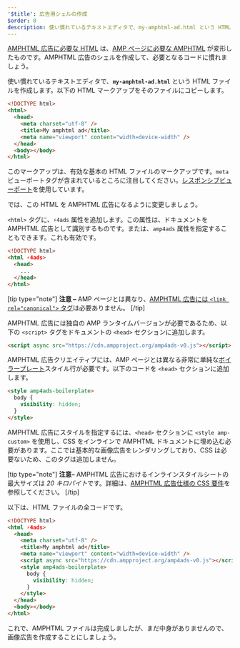 ```yaml
---
'$title': 広告用シェルの作成
$order: 0
description: 使い慣れているテキストエディタで、my-amphtml-ad.html という HTML ファイルを作成します。以下の HTML マークアップをそのファイルにコピーします。
---
```


[AMPHTML 広告に必要な HTML](../../../../documentation/guides-and-tutorials/learn/a4a_spec.md) は、[AMP ページに必要な AMPHTML](../../../../documentation/guides-and-tutorials/learn/spec/amphtml.md) が変形したものです。AMPHTML 広告のシェルを作成して、必要となるコードに慣れましょう。

使い慣れているテキストエディタで、**`my-amphtml-ad.html`** という HTML ファイルを作成します。以下の HTML マークアップをそのファイルにコピーします。

```html
<!DOCTYPE html>
<html>
  <head>
    <meta charset="utf-8" />
    <title>My amphtml ad</title>
    <meta name="viewport" content="width=device-width" />
  </head>
  <body></body>
</html>
```

このマークアップは、有効な基本の HTML ファイルのマークアップです。`meta` ビューポートタグが含まれているところに注目してください。[レスポンシブビューポート](../../../../documentation/guides-and-tutorials/develop/style_and_layout/responsive_design.md#controlling-the-viewport)を使用しています。

では、この HTML を AMPHTML 広告になるように変更しましょう。

`<html>` タグに、`⚡4ads` 属性を追加します。この属性は、ドキュメントを AMPHTML 広告として識別するものです。または、`amp4ads` 属性を指定することもできます。これも有効です。

```html
<!DOCTYPE html>
<html ⚡4ads>
  <head>
    ...
  </head>
</html>
```

[tip type="note"] **注意 –** AMP ページとは異なり、[AMPHTML 広告には `<link rel="canonical">` タグ](../../../../documentation/guides-and-tutorials/learn/a4a_spec.md#amphtml-ad-format-rules)は必要ありません。 [/tip]

AMPHTML 広告には独自の AMP ランタイムバージョンが必要であるため、以下の `<script>` タグをドキュメントの `<head>` セクションに追加します。

```html
<script async src="https://cdn.ampproject.org/amp4ads-v0.js"></script>
```

AMPHTML 広告クリエイティブには、AMP ページとは異なる非常に単純な[ボイラープレート](../../../../documentation/guides-and-tutorials/learn/a4a_spec.md#boilerplate)スタイル行が必要です。以下のコードを `<head>` セクションに追加します。

```html
<style amp4ads-boilerplate>
  body {
    visibility: hidden;
  }
</style>
```

AMPHTML 広告にスタイルを指定するには、`<head>` セクションに `<style amp-custom>` を使用し、CSS をインラインで AMPHTML ドキュメントに埋め込む必要があります。ここでは基本的な画像広告をレンダリングしており、CSS は必要ないため、このタグは追加しません。

[tip type="note"] **注意–** AMPHTML 広告におけるインラインスタイルシートの最大サイズは *20 キロバイト*です。詳細は、[AMPHTML 広告仕様の CSS 要件](../../../../documentation/guides-and-tutorials/learn/a4a_spec.md#css)を参照してください。 [/tip]

以下は、HTML ファイルの全コードです。

```html
<!DOCTYPE html>
<html ⚡4ads>
  <head>
    <meta charset="utf-8" />
    <title>My amphtml ad</title>
    <meta name="viewport" content="width=device-width" />
    <script async src="https://cdn.ampproject.org/amp4ads-v0.js"></script>
    <style amp4ads-boilerplate>
      body {
        visibility: hidden;
      }
    </style>
  </head>
  <body></body>
</html>
```

これで、AMPHTML ファイルは完成しましたが、まだ中身がありませんので、画像広告を作成することにしましょう。
